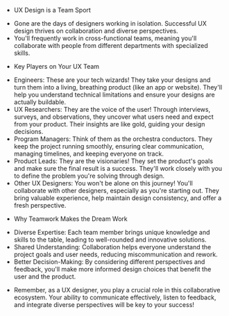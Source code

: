 - UX Design is a Team Sport
+ Gone are the days of designers working in isolation. Successful UX design thrives on collaboration and diverse perspectives.
+ You'll frequently work in cross-functional teams, meaning you'll collaborate with people from different departments with specialized skills.
- Key Players on Your UX Team
+ Engineers: These are your tech wizards! They take your designs and turn them into a living, breathing product (like an app or website). They'll help you understand technical limitations and ensure your designs are actually buildable.
+ UX Researchers: They are the voice of the user! Through interviews, surveys, and observations, they uncover what users need and expect from your product. Their insights are like gold, guiding your design decisions.
+ Program Managers: Think of them as the orchestra conductors. They keep the project running smoothly, ensuring clear communication, managing timelines, and keeping everyone on track.
+ Product Leads: They are the visionaries! They set the product's goals and make sure the final result is a success. They'll work closely with you to define the problem you're solving through design.
+ Other UX Designers: You won't be alone on this journey! You'll collaborate with other designers, especially as you're starting out. They bring valuable experience, help maintain design consistency, and offer a fresh perspective.
- Why Teamwork Makes the Dream Work
+ Diverse Expertise: Each team member brings unique knowledge and skills to the table, leading to well-rounded and innovative solutions.
+ Shared Understanding: Collaboration helps everyone understand the project goals and user needs, reducing miscommunication and rework.
+ Better Decision-Making: By considering different perspectives and feedback, you'll make more informed design choices that benefit the user and the product.
- Remember, as a UX designer, you play a crucial role in this collaborative ecosystem. Your ability to communicate effectively, listen to feedback, and integrate diverse perspectives will be key to your success! 